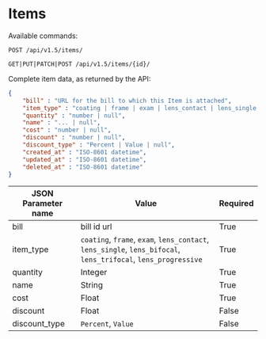 # Items

Available commands:

`POST /api/v1.5/items/`

`GET|PUT|PATCH|POST /api/v1.5/items/{id}/`

Complete item data, as returned by the API:

``` json
{
    "bill" : "URL for the bill to which this Item is attached",
    "item_type" : "coating | frame | exam | lens_contact | lens_single | lens_bifocal | lens_trifocal | lens_progressive | null",
    "quantity" : "number | null",
    "name" : "... | null",
    "cost" : "number | null",
    "discount" : "number | null",
    "discount_type" : "Percent | Value | null",
    "created_at" : "ISO-8601 datetime",
    "updated_at" : "ISO-8601 datetime",
    "deleted_at" : "ISO-8601 datetime"
}
```

JSON Parameter name | Value | Required
--------------------|-------|---------
bill | bill id url | True
item_type | `coating`, `frame`, `exam`, `lens_contact`, `lens_single`, `lens_bifocal`, `lens_trifocal`, `lens_progressive` | True
quantity | Integer | True
name | String | True
cost | Float | True
discount | Float | False
discount_type | `Percent`, `Value` | False